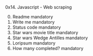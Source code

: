 0x14. Javascript - Web scraping

0. Readme mandatory
1. Write me mandatory
2. Status code mandatory
3. Star wars movie title mandatory
4. Star wars Wedge Antilles mandatory
5. Loripsum mandatory
6. How many completed? mandatory